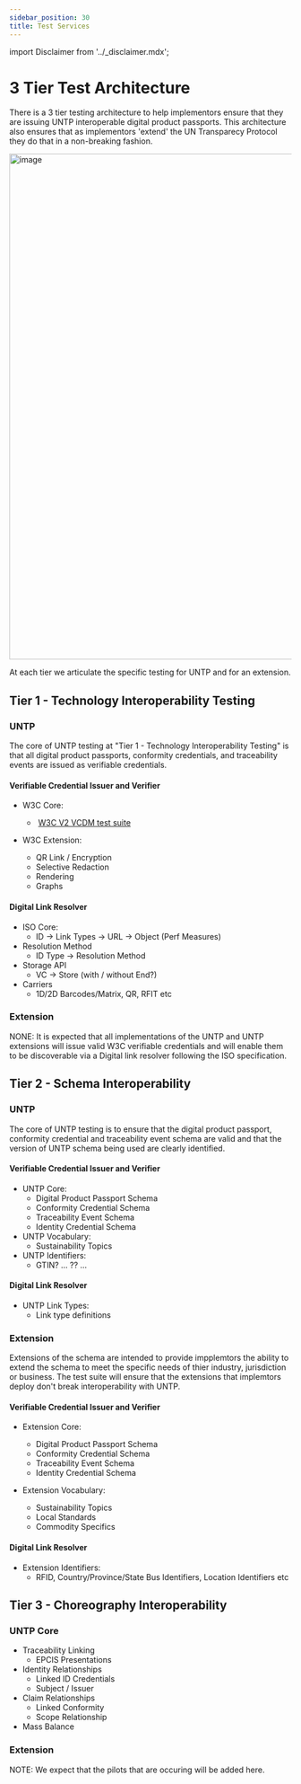 ```yaml
---
sidebar_position: 30
title: Test Services
---
```


import Disclaimer from '../\_disclaimer.mdx';

<Disclaimer />

# 3 Tier Test Architecture

There is a 3 tier testing architecture to help implementors ensure that they are issuing UNTP interoperable digital product passports.  This architecture also ensures that as implementors 'extend' the UN Transparecy Protocol they do that in a non-breaking fashion.

<img width="901" alt="image" src="https://github.com/uncefact/spec-untp/assets/1311010/ec1e5806-f37e-4221-8992-03f0947e6989">

At each tier we articulate the specific testing for UNTP and for an extension.

## Tier 1 - Technology Interoperability Testing

### UNTP
The core of UNTP testing at "Tier 1 - Technology Interoperability Testing" is that all digital product passports, conformity credentials, and traceability events are issued as verifiable credentials.  

#### Verifiable Credential Issuer and Verifier
* W3C Core:
  *    [W3C V2 VCDM test suite](https://github.com/w3c/vc-data-model-2.0-test-suite)

* W3C Extension:
	* 	QR Link / Encryption
	* 	Selective Redaction
	* 	Rendering
	* 	Graphs

#### Digital Link Resolver
* ISO Core:
  * ID -> Link Types -> URL -> Object (Perf Measures)
* Resolution Method
  * ID Type -> Resolution Method
* Storage API
  * VC -> Store (with / without End?)
* Carriers
  * 1D/2D Barcodes/Matrix, QR, RFIT etc

### Extension
NONE: It is expected that all implementations of the UNTP and UNTP extensions will issue valid W3C verifiable credentials and will enable them to be discoverable via a Digital link resolver following the ISO specification.

## Tier 2 - Schema Interoperability

### UNTP
The core of UNTP testing is to ensure that the digital product passport, conformity credential and traceability event schema are valid and that the version of UNTP schema being used are clearly identified.

#### Verifiable Credential Issuer and Verifier
* UNTP Core:
  *   Digital Product Passport Schema
  *   Conformity Credential Schema
  *   Traceability Event Schema
  *   Identity Credential Schema
* UNTP Vocabulary:
  * Sustainability Topics	
* UNTP Identifiers:
  * GTIN?  … ?? …

#### Digital Link Resolver
* UNTP Link Types:
  * Link type definitions

### Extension
Extensions of the schema are intended to provide impplemtors the ability to extend the schema to meet the specific needs of thier industry, jurisdiction or business.  The test suite will ensure that the extensions that implemtors deploy don't break interoperability with UNTP.

#### Verifiable Credential Issuer and Verifier
* Extension Core:
  * Digital Product Passport Schema
  * Conformity Credential Schema
  * Traceability Event Schema	
  * Identity Credential Schema

* Extension Vocabulary:
  * Sustainability Topics
  * Local Standards
  * Commodity Specifics
 
#### Digital Link Resolver
* Extension  Identifiers:
  * RFID, Country/Province/State Bus Identifiers, Location Identifiers etc	

## Tier 3 - Choreography Interoperability

### UNTP Core
* Traceability Linking
  * EPCIS Presentations
* Identity Relationships
  * Linked ID Credentials
  * Subject / Issuer
* Claim Relationships
  * Linked Conformity
  * Scope Relationship
* Mass Balance

### Extension
NOTE:  We expect that the pilots that are occuring will be added here.
